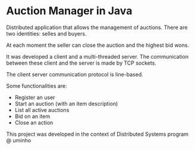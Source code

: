 # Auction Manager in Java

Distributed application that allows the management of auctions. There are two identities: selles and buyers.

At each moment the seller can close the auction and the highest bid wons.

It was developed a client and a multi-threaded server. The communication between these client and the server is made by TCP sockets.

The client server communication protocol is line-based.

Some functionalities are:
* Register an user
* Start an auction (with an item description)
* List all active auctions
* Bid on an item
* Close an action


This project was developed in the context of Distributed Systems program @ uminho